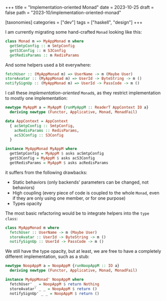 +++
title = "Implementation-oriented Monad"
date = 2023-10-25
draft = false
path = "2023-10/implementation-oriented-monad"

[taxonomies]
categories = ["dev"]
tags = ["haskell", "design"]
+++

I am currently migrating some hand-crafted `Monad` looking like this:

```haskell
class Monad m => MyAppMonad m where
  getSmtpConfig :: m SmtpConfig
  getS3Config :: m S3Config
  getRedisParams :: m RedisParams
```

And some helpers used a bit everywhere:

```haskell
fetchUser :: (MyAppMonad m) => UserName -> m (Maybe User)
storeAvatar :: (MyAppMonad m) => UserId -> ByteString -> m ()
notifySignUp :: (MyAppMonad m) => UserId -> PassCode -> m ()
```

I call these _implementation-oriented_ `Monad`s, as they restrict implementation
to mostly one implementation:

```haskell
newtype MyAppM a = MyAppM {runMyAppM :: ReaderT AppContext IO a}
  deriving newtype (Functor, Applicative, Monad, MonadFail)

data AppContext = AppContext
  { acSmtpConfig :: SmtpConfig,
    acRedisParams :: RedisParams,
    acS3Config :: S3Config
  }

instance MyAppMonad MyAppM where
  getSmtpConfig = MyAppM $ asks acSmtpConfig
  getS3Config = MyAppM $ asks acS3Config
  getRedisParams = MyAppM $ asks acRedisParams
```

it suffers from the following drawbacks:

* Static behaviors (only backends' parameters can be changed, not behaviors)
* High coupling (every piece of code is coupled to the whole `Monad`, even if they are only using one member, or for one purpose)
* Types opacity

The most basic refactoring would be to integrate helpers into the `type class`:

```haskell
class MyAppMonad m where
  fetchUser :: UserName -> m (Maybe User)
  storeAvatar :: UserId -> ByteString -> m ()
  notifySignUp :: UserId -> PassCode -> m ()
```

We still have the type opacity, but at least, we are free to have a completely
different implementation, such as a stub:

```haskell
newtype NoopAppM a = NoopAppM {runNoopAppM :: IO a}
  deriving newtype (Functor, Applicative, Monad, MonadFail)

instance MyAppMonad' NoopAppM where
  fetchUser' _ = NoopAppM $ return Nothing
  storeAvatar' _ _ = NoopAppM $ return ()
  notifySignUp' _ _ = NoopAppM $ return ()
```
